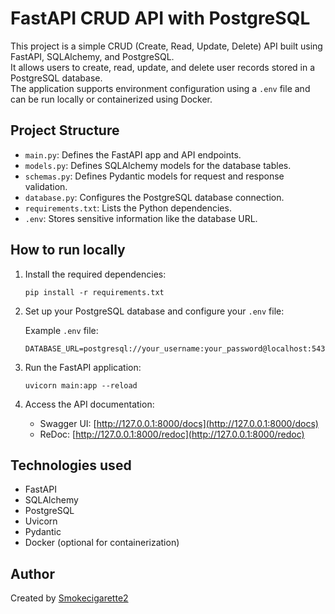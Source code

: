 # FastAPI CRUD API with PostgreSQL

This project is a simple CRUD (Create, Read, Update, Delete) API built using FastAPI, SQLAlchemy, and PostgreSQL.  
It allows users to create, read, update, and delete user records stored in a PostgreSQL database.  
The application supports environment configuration using a `.env` file and can be run locally or containerized using Docker.

## Project Structure
- `main.py`: Defines the FastAPI app and API endpoints.
- `models.py`: Defines SQLAlchemy models for the database tables.
- `schemas.py`: Defines Pydantic models for request and response validation.
- `database.py`: Configures the PostgreSQL database connection.
- `requirements.txt`: Lists the Python dependencies.
- `.env`: Stores sensitive information like the database URL.

## How to run locally

1. Install the required dependencies:
    ```
    pip install -r requirements.txt
    ```

2. Set up your PostgreSQL database and configure your `.env` file:

    Example `.env` file:
    ```
    DATABASE_URL=postgresql://your_username:your_password@localhost:5432/your_database_name
    ```

3. Run the FastAPI application:
    ```
    uvicorn main:app --reload
    ```

4. Access the API documentation:
    - Swagger UI: [http://127.0.0.1:8000/docs](http://127.0.0.1:8000/docs)
    - ReDoc: [http://127.0.0.1:8000/redoc](http://127.0.0.1:8000/redoc)

## Technologies used
- FastAPI
- SQLAlchemy
- PostgreSQL
- Uvicorn
- Pydantic
- Docker (optional for containerization)

## Author
Created by [Smokecigarette2](https://github.com/Smokecigarette2)
